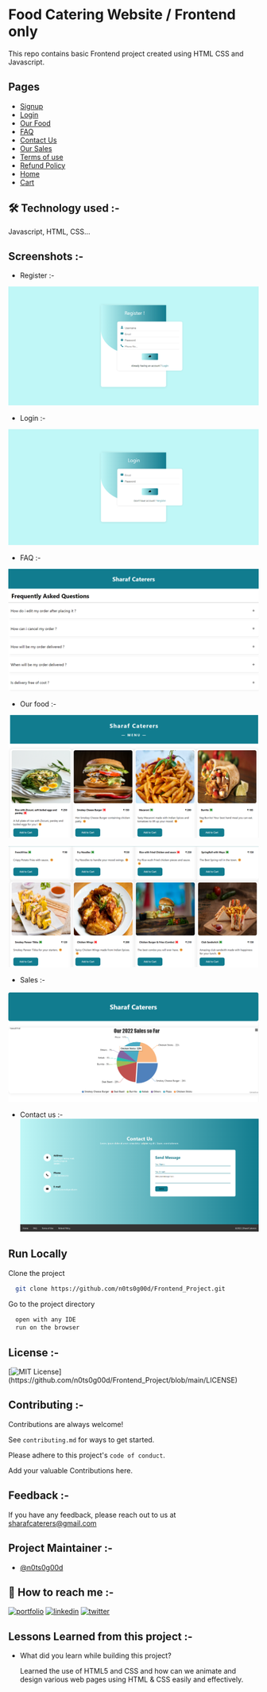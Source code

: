
# Food Catering Website / Frontend only

This repo contains basic Frontend project created using HTML CSS and Javascript.




## Pages 

- [Signup](https://github.com/n0ts0g00d/Frontend_Project/blob/main/signup.html)
- [Login](https://github.com/n0ts0g00d/Frontend_Project/blob/main/login.html)
- [Our Food](https://github.com/n0ts0g00d/Frontend_Project/blob/main/menu.html)
- [FAQ](https://github.com/n0ts0g00d/Frontend_Project/blob/main/faq.html)
- [Contact Us](https://github.com/n0ts0g00d/Frontend_Project/blob/main/contactus.html)
- [Our Sales](https://github.com/n0ts0g00d/Frontend_Project/blob/main/sales.html)
- [Terms of use]()
- [Refund Policy]()
- [Home](https://github.com/n0ts0g00d/Frontend_Project/blob/main/home.html)
- [Cart]()


## 🛠 Technology used :-
Javascript, HTML, CSS...


## Screenshots :-

* Register :-

![App Screenshot](https://github.com/n0ts0g00d/Frontend_Project/blob/main/Screenshots/Signup.png?raw=true)

* Login :-

![App Screenshot](https://github.com/n0ts0g00d/Frontend_Project/blob/main/Screenshots/Login.png?raw=true)

* FAQ :-

![App Screenshot](https://github.com/n0ts0g00d/Frontend_Project/blob/main/Screenshots/FAQ.png?raw=true)

* Our food :-

![App Screenshot](https://github.com/n0ts0g00d/Frontend_Project/blob/main/Screenshots/our%20food.png?raw=true)

![App Screenshot](https://github.com/n0ts0g00d/Frontend_Project/blob/main/Screenshots/Our%20food%201.png?raw=true)

* Sales :-

![App Screenshot](https://github.com/n0ts0g00d/Frontend_Project/blob/main/Screenshots/sales.png?raw=true)

* Contact us :-
![App Screenshot](https://github.com/n0ts0g00d/Frontend_Project/blob/main/Screenshots/Contact%20us.png?raw=true)
## Run Locally

Clone the project

```bash
  git clone https://github.com/n0ts0g00d/Frontend_Project.git
```

Go to the project directory

```bash
  open with any IDE
  run on the browser
```




## License :-



[![MIT License](https://img.shields.io/apm/l/atomic-design-ui.svg?)](https://github.com/n0ts0g00d/Frontend_Project/blob/main/LICENSE)


## Contributing :-

Contributions are always welcome!

See `contributing.md` for ways to get started.

Please adhere to this project's `code of conduct`.

Add your valuable Contributions here.
## Feedback :-

If you have any feedback, please reach out to us at sharafcaterers@gmail.com


## Project Maintainer :-

- [@n0ts0g00d](https://github.com/n0ts0g00d)


## 🔗  How to reach me :-
[![portfolio](https://img.shields.io/badge/my_portfolio-000?style=for-the-badge&logo=ko-fi&logoColor=white)](https://github.com/n0ts0g00d)
[![linkedin](https://img.shields.io/badge/linkedin-0A66C2?style=for-the-badge&logo=linkedin&logoColor=white)](https://www.linkedin.com/in/mustafa-bakrolwala-30996321b/)
[![twitter](https://img.shields.io/badge/twitter-1DA1F2?style=for-the-badge&logo=twitter&logoColor=white)](https://twitter.com/MBakrol)


## Lessons Learned from this project :-

- What did you learn while building this project? 


  Learned the use of HTML5 and CSS and how can we animate and design various web pages using HTML & CSS easily and effectively.



